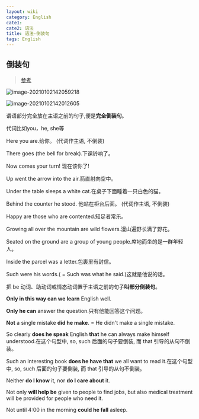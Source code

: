 ```yaml
---
layout: wiki
category: English
cate1: 
cate2: 语法
title: 语法-倒装句
tags: English
---
```


## 倒装句

> [参考](https://zhuanlan.zhihu.com/p/26023675)

![image-20210102142059218](https://cdn.jsdelivr.net/gh/mafulong/mdPic@vv3/v3/20220112193807.png)

![image-20210102142012605](https://cdn.jsdelivr.net/gh/mafulong/mdPic@vv2/v2/15.png)



谓语部分完全放在主语之前的句子,便是**完全倒装句**。

代词比如you，he, she等

Here you are.给你。 (代词作主语, 不倒装)

There goes (the bell for break).下课铃响了。

Now comes your turn! 现在该你了!

Up went the arrow into the air.箭直射向空中。

Under the table sleeps a white cat.在桌子下面睡着一只白色的猫。

Behind the counter he stood. 他站在柜台后面。 (代词作主语, 不倒装)

Happy are those who are contented.知足者常乐。

Growing all over the mountain are wild flowers.漫山遍野长满了野花。

Seated on the ground are a group of young people.席地而坐的是一群年轻人。

Inside the parcel was a letter.包裹里有封信。

Such were his words.( = Such was what he said.)这就是他说的话。



把 be 动词、助动词或情态动词置于主语之前的句子**叫部分倒装句**。 

**Only in this way can we learn** English well.

**Only he can** answer the question.只有他能回答这个问题。

**Not** a single mistake **did he make**. = He didn't make a single mistake.

So clearly **does he speak** English **that** he can always make himself understood.在这个句型中, so, such 后面的句子要倒装, 而 that 引导的从句不倒装。

Such an interesting book **does he have that** we all want to read it.在这个句型中, so, such 后面的句子要倒装, 而 that 引导的从句不倒装。

Neither **do I know** it, nor **do I care about** it.

Not only **will help be** given to people to find jobs, but also medical treatment will be provided for people who need it.

Not until 4:00 in the morning **could he fall** asleep.